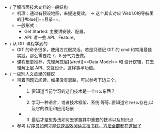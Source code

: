 - / 了解市面技术文档的一般结构
	- 机理：通过有预设地图，来提速提效。 → 这个其实对应 Web1.0的导航里的[[#blue]]==目录==。
	- 一般形式：
		- Get Started: 主要讲安装、配置。
		- API: 讲一些 API、Feature。
- / 从 GIT 课程学到的
	- GIT 的命令很多，使用方式很灵活。若是只硬记 GIT 的 cmd 和常用最佳实践，那么需要花 7、8 分气力去做。
	- 课程里更推荐，先理解底层[[#red]]==Data Model== 和 设计逻辑，在去理解上层 API、交互设计。这样事半功倍。
- / 一些别人文章里的建议
	- 带着问题去阅读，如果没有思路，可以参考下边三个。
		- 1.  要知道当前学习的这门技术是一个`什么`东西？
		- 2.  学习一种语言，或者技术框架、系统 等等..要知道它`为什么`存在,以及它的作用和应用场景
		- 3.  最后才是想办法如何去掌握其中重要的技术以及知识点
	- 参考 [程序员如何才能快速高效阅读文档书籍，方法全部都在这里了](https://juejin.cn/post/6987825960242380814)